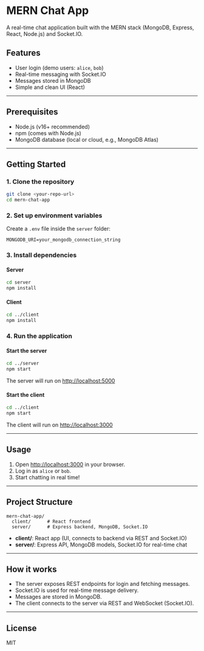 # MERN Chat App

A real-time chat application built with the MERN stack (MongoDB, Express, React, Node.js) and Socket.IO.

## Features

-   User login (demo users: `alice`, `bob`)
-   Real-time messaging with Socket.IO
-   Messages stored in MongoDB
-   Simple and clean UI (React)

---

## Prerequisites

-   Node.js (v16+ recommended)
-   npm (comes with Node.js)
-   MongoDB database (local or cloud, e.g., MongoDB Atlas)

---

## Getting Started

### 1. Clone the repository

```bash
git clone <your-repo-url>
cd mern-chat-app
```

### 2. Set up environment variables

Create a `.env` file inside the `server` folder:

```
MONGODB_URI=your_mongodb_connection_string
```

### 3. Install dependencies

#### Server

```bash
cd server
npm install
```

#### Client

```bash
cd ../client
npm install
```

### 4. Run the application

#### Start the server

```bash
cd ../server
npm start
```

The server will run on [http://localhost:5000](http://localhost:5000)

#### Start the client

```bash
cd ../client
npm start
```

The client will run on [http://localhost:3000](http://localhost:3000)

---

## Usage

1. Open [http://localhost:3000](http://localhost:3000) in your browser.
2. Log in as `alice` or `bob`.
3. Start chatting in real time!

---

## Project Structure

```
mern-chat-app/
  client/      # React frontend
  server/      # Express backend, MongoDB, Socket.IO
```

-   **client/**: React app (UI, connects to backend via REST and Socket.IO)
-   **server/**: Express API, MongoDB models, Socket.IO for real-time chat

---

## How it works

-   The server exposes REST endpoints for login and fetching messages.
-   Socket.IO is used for real-time message delivery.
-   Messages are stored in MongoDB.
-   The client connects to the server via REST and WebSocket (Socket.IO).

---

## License

MIT
